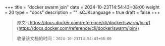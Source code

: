 +++
title = "docker swarm join"
date = 2024-10-23T14:54:43+08:00
weight = 20
type = "docs"
description = ""
isCJKLanguage = true
draft = false
+++

> 原文: [https://docs.docker.com/reference/cli/docker/swarm/join/](https://docs.docker.com/reference/cli/docker/swarm/join/)
>
> 收录该文档的时间：`2024-10-23T14:54:43+08:00`

